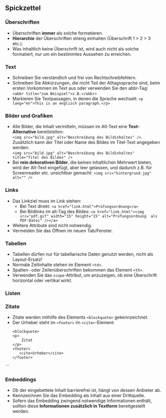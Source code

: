 ## Spickzettel

### Überschriften
* Überschriften **immer** als solche formatieren.
* **Hierarchie** der Überschriften streng einhalten (Überschrift 1 > 2 > 3 etc.).
* Was inhaltlich keine Überschrift ist, wird auch nicht als solche formatiert, nur um ein bestimmtes Aussehen zu erreichen.

### Text
* Schreiben Sie verständlich und frei von Rechtschreibfehlern.
* Schreiben Sie Abkürzungen, die nicht Teil der Alltagssprache sind, beim ersten Vorkommen im Text aus oder verwenden Sie den abbr-Tag:<br />
    `<abbr title="zum Beispiel">z.B.</abbr>`
* Markieren Sie Textpassagen, in denen die Sprache wechselt: 
	`<p lang="en">This is an englisch paragraph.</p>`


### Bilder und Grafiken
* Alle Bilder, die Inhalt vermitteln, müssen im Alt-Text eine **Text-Alternative** bereitstellen:<br/>
	`<img src="bild.jpg" alt="Beschreibung des Bildinhaltes" />`.
	Zusätzlich kann der Titel oder Name des Bildes im Titel-Text angegeben werden:<br/>
	`<img src="bild.jpg" alt="Beschreibung des Bildinhaltes" title="Titel des Bildes" />`
* Bei **rein dekorativen Bilder**, die keinen inhaltlichen Mehrwert bieten, wird der Alt-Text eingefügt, aber leer gelassen, und dadurch z.B. für Screenreader etc. unsichtbar gemacht:
  `<img src="hintergrund.jpg" alt="" />`

### Links
* Das Linkziel muss im Link stehen:
  * Bei Text direkt: `<a href="link.html">Prüfungsordnung</a>`
  * Bei Bildlinks im alt-Tag des Bildes: 
    `<a href="link.html"><img src="pdf.gif" width="15" height="15" alt="Prüfungsordnung  als PDF-Datei" /></a>`
* Weitere Attribute sind nicht notwendig.
* Vermeiden Sie das Öffnen im neuen Tab/Fenster.

### Tabellen
* Tabellen dürfen nur für tabellarische Daten genutzt werden, nicht als Layout-Ersatz!
* Normale Zellinhalte stehen im Element `<td>`.
* Spalten- oder Zeilenüberschriften bekommen das Element `<th>`.
* Verwenden Sie das `scope`-Attribut, um anzuzeigen, ob eine Überschrift horizontal oder vertikal wirkt.

### Listen


### Zitate
* Zitate werden mithilfe des Elements `<blockquote>` gekennzeichnet.
* Der Urheber steht im `<footer>` im `<cite>`-Element:
  ```
  <blockquote>
  <p>
      Zitat
  </p>
  <footer>
     <cite>Urheber</cite>
  </footer>
</blockquote>```

### Embeddings
* Ob der eingebettete Inhalt barrierefrei ist, hängt von dessen Anbieter ab.
* Kennzeichnen Sie das Embedding als Inhalt aus einer Drittquelle.
* Sofern das Embedding zwingend notwendige Informationen enthält, sollten diese **Informationen zusätzlich in Textform** bereitgestellt werden.

